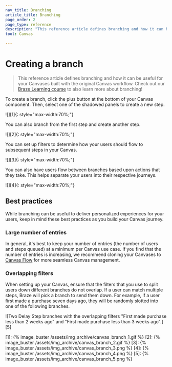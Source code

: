 ```yaml
---
nav_title: Branching
article_title: Branching
page_order: 2
page_type: reference
description: "This reference article defines branching and how it can be useful for your Canvases."
tool: Canvas

---
```


# Creating a branch

> This reference article defines branching and how it can be useful for your Canvases built with the original Canvas workflow. Check out our [Braze Learning course](https://learning.braze.com/canvas-course) to also learn more about branching!

To create a branch, click the <i class="fas fa-plus-circle"></i> plus button at the bottom of your Canvas component. Then, select one of the shadowed panels to create a new step.

![][1]{: style="max-width:70%;"}

You can also branch from the first step and create another step.

![][2]{: style="max-width:70%;"}

You can set up filters to determine how your users should flow to subsequent steps in your Canvas.

![][3]{: style="max-width:70%;"}

You can also have users flow between branches based upon actions that they take. This helps separate your users into their respective journeys. 

![][4]{: style="max-width:70%;"}

## Best practices

While branching can be useful to deliver personalized experiences for your users, keep in mind these best practices as you build your Canvas journey.

### Large number of entries

In general, it's best to keep your number of entries (the number of users and steps queued) at a minimum per Canvas use case. If you find that the number of entries is increasing, we recommend cloning your Canvases to [Canvas Flow]({{site.baseurl}}/user_guide/engagement_tools/canvas/managing_canvases/cloning_canvases/) for more seamless Canvas management.

### Overlapping filters

When setting up your Canvas, ensure that the filters that you use to split users down different branches do not overlap. If a user can match multiple steps, Braze will pick a branch to send them down. For example, if a user first made a purchase seven days ago, they will be randomly slotted into one of the following branches.

![Two Delay Step branches with the overlapping filters "First made purchase less than 2 weeks ago" and "First made purchase less than 3 weeks ago".][5]

[1]: {% image_buster /assets/img_archive/canvas_branch_1.gif %}
[2]: {% image_buster /assets/img_archive/canvas_branch_2.gif %}
[3]: {% image_buster /assets/img_archive/canvas_branch_3.png %}
[4]: {% image_buster /assets/img_archive/canvas_branch_4.png %}
[5]: {% image_buster /assets/img_archive/canvas_branch_5.png %}